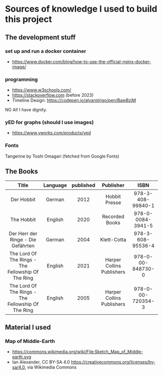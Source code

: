 # Sources of knowledge I used to build this project

## The development stuff
### set up and run a docker container
* https://www.docker.com/blog/how-to-use-the-official-nginx-docker-image/

### programming
* https://www.w3schools.com/
* https://stackoverflow.com (before 2023)
* Timeline Design: https://codepen.io/alvarotrigo/pen/BawBzjM

NO AI! I have dignity.

### yED for graphs (should I use images)
* https://www.yworks.com/products/yed

### Fonts
Tangerine by Toshi Omagari (fetched from Google Fonts)

## The Books
|                       Title                        | Language | published |         Publisher         |       ISBN        |
|:--------------------------------------------------:|:--------:|:---------:|:-------------------------:|:-----------------:|
|                     Der Hobbit                     |  German  |   2012    |       Hobbit Presse       | 978-3-408-99840-1 |
|                     The Hobbit                     | English  |   2020    |      Recorded Books       | 978-0-0084-3941-5 |
|         Der Herr der Ringe - Die Gefährten         |  German  |   2004    |        Klett-Cotta        | 978-3-608-95536-4 |
| The Lord Of The Rings - The Fellowship Of The Ring | English  |   2021    | Harper Collins Publishers | 978-0-00-848730-0 |
| The Lord Of The Rings - The Fellowship Of The Ring | English  |   2005    | Harper Collins Publishers | 978-0-00-720354-3 |

## Material I used

### Map of Middle-Earth
* https://commons.wikimedia.org/wiki/File:Sketch_Map_of_Middle-earth.svg
* Ian Alexander, CC BY-SA 4.0 <https://creativecommons.org/licenses/by-sa/4.0>, via Wikimedia Commons